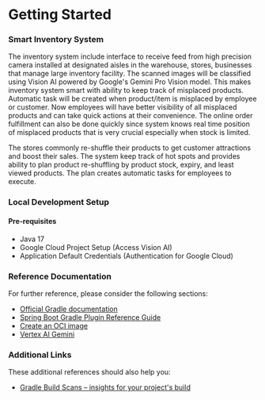 # Getting Started

### Smart Inventory System

The inventory system include interface to receive feed from high precision camera installed at designated aisles in the warehouse, stores, businesses that manage large inventory facility. The scanned images will be classified using Vision AI powered by Google's Gemini Pro Vision model. This makes inventory system smart with ability to keep track of misplaced products. Automatic task will be created when product/item is misplaced by employee or customer. Now employees will have better visibility of all misplaced products and can take quick actions at their convenience. The online order fulfillment can also be done quickly since system knows real time position of misplaced products that is very crucial especially when stock is limited.

The stores commonly re-shuffle their products to get customer attractions and boost their sales. The system keep track of hot spots and provides ability to plan product re-shuffling by product stock, expiry, and least viewed products. The plan creates automatic tasks for employees to execute.

### Local Development Setup

#### Pre-requisites

* Java 17
* Google Cloud Project Setup (Access Vision AI)
* Application Default Credentials (Authentication for Google Cloud)

### Reference Documentation

For further reference, please consider the following sections:

* [Official Gradle documentation](https://docs.gradle.org)
* [Spring Boot Gradle Plugin Reference Guide](https://docs.spring.io/spring-boot/docs/3.2.5/gradle-plugin/reference/html/)
* [Create an OCI image](https://docs.spring.io/spring-boot/docs/3.2.5/gradle-plugin/reference/html/#build-image)
* [Vertex AI Gemini](https://docs.spring.io/spring-ai/reference/api/clients/vertexai-gemini-chat.html)

### Additional Links

These additional references should also help you:

* [Gradle Build Scans – insights for your project's build](https://scans.gradle.com#gradle)

